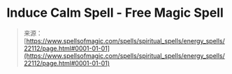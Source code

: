 <!--yml
category: 未分类
date: 2024-06-12 19:06:09
-->

# Induce Calm Spell - Free Magic Spell

> 来源：[https://www.spellsofmagic.com/spells/spiritual_spells/energy_spells/22112/page.html#0001-01-01](https://www.spellsofmagic.com/spells/spiritual_spells/energy_spells/22112/page.html#0001-01-01)